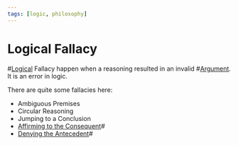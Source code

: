 ```yaml
---
tags: [logic, philosophy]
---
```


# Logical Fallacy

#[Logical](202205062044.md) Fallacy happen when a reasoning resulted in an
invalid #[Argument](202205062050.md). It is an error in logic.

There are quite some fallacies here:
- Ambiguous Premises
- Circular Reasoning
- Jumping to a Conclusion
- [Affirming to the Consequent](202206172105.md)#
- [Denying the Antecedent](202206172146.md)#
